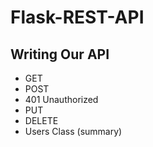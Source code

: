 # Flask-REST-API

## Writing Our API
  - GET
  - POST
  - 401 Unauthorized
  - PUT
  - DELETE
  - Users Class (summary)
